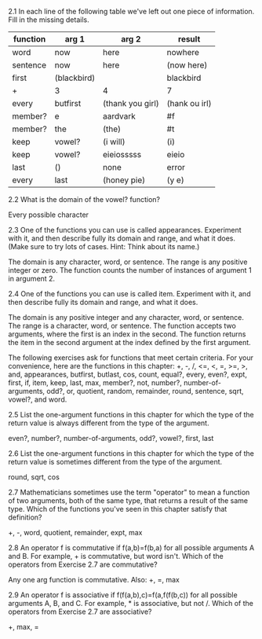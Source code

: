 2.1  In each line of the following table we've left out one piece of information. Fill in the missing details.

| function | arg 1 | arg 2 | result |
| -------- | ----- | ----- | ------ |
| word | now | here | nowhere |
| sentence | now | here | (now here) |
| first | (blackbird) | | blackbird |
| + | 3 | 4 | 7 |
| every | butfirst | (thank you girl) | (hank ou irl) |
| member? | e | aardvark | #f |
| member? | the | (the) | #t |
| keep | vowel? | (i will) | (i) |
| keep | vowel? | eieiosssss | eieio |
| last | () | none | error |
| every | last | (honey pie) | (y e) |


2.2   What is the domain of the vowel? function?

Every possible character

2.3  One of the functions you can use is called appearances. Experiment with it, and then describe fully its domain and range, and what it does. (Make sure to try lots of cases. Hint: Think about its name.)

The domain is any character, word, or sentence. The range is any positive integer or zero. The function counts the number of instances of argument 1 in argument 2.

2.4  One of the functions you can use is called item. Experiment with it, and then describe fully its domain and range, and what it does.

The domain is any positive integer and any character, word, or sentence. The range is a character, word, or sentence. The function accepts two arguments, where the first is an index in the second. The function returns the item in the second argument at the index defined by the first argument.

The following exercises ask for functions that meet certain criteria. For your convenience, here are the functions in this chapter: +, -, /, <=, <, =, >=, >, and, appearances, butfirst, butlast, cos, count, equal?, every, even?, expt, first, if, item, keep, last, max, member?, not, number?, number-of-arguments, odd?, or, quotient, random, remainder, round, sentence, sqrt, vowel?, and word.

2.5   List the one-argument functions in this chapter for which the type of the return value is always different from the type of the argument.

even?, number?, number-of-arguments, odd?, vowel?, first, last

2.6   List the one-argument functions in this chapter for which the type of the return value is sometimes different from the type of the argument.

round, sqrt, cos

2.7   Mathematicians sometimes use the term "operator" to mean a function of two arguments, both of the same type, that returns a result of the same type. Which of the functions you've seen in this chapter satisfy that definition?

+, -, word, quotient, remainder, expt, max

2.8  An operator f is commutative if f(a,b)=f(b,a) for all possible arguments A and B. For example, + is commutative, but word isn't. Which of the operators from Exercise 2.7 are commutative?

Any one arg function is commutative. Also:
+, =, max

2.9  An operator f is associative if f(f(a,b),c)=f(a,f(f(b,c)) for all possible arguments A, B, and C. For example, * is associative, but not /. Which of the operators from Exercise 2.7 are associative? 

+, max, =